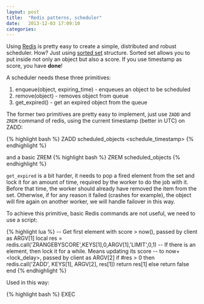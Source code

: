 ```yaml
---
layout: post
title:  "Redis patterns, scheduler"
date:   2013-12-03 17:09:10
categories:
---
```


Using [Redis](https://redis.io) is pretty easy to create a simple,
distributed and robust scheduler.
How? Just using [sorted set](https://redis.io/commands#sorted_set) structure.
Sorted set allows you to put inside not only an object but also a score.
If you use timestamp as score, you have **done**!

A scheduler needs these three primitives:

1. enqueue(object, expiring_time) - enqueues an object to be scheduled
2. remove(object) - removes object from queue
3. get_expired() - get an expired object from the queue

The former two primitives are pretty easy to implement, just use `ZADD` and `ZREM` command of redis, using the current timestamp (better in UTC) on ZADD:

{% highlight bash %}
ZADD scheduled_objects <schedule_timestamp> <object-id>
{% endhighlight %}

and a basic ZREM
{% highlight bash %}
ZREM scheduled_objects <object-id>
{% endhighlight %}

`get_expired` is a bit harder, it needs to pop a fired element from the set and lock it
for an amount of time, required by the worker to do the job with it.
Before that time, the worker should already have removed the item from the set.
Otherwise, if for any reason it failed (crashes for example), the object will
fire again on another worker, we will handle failover in this way.

To achieve this primitive, basic Redis commands are not useful, we need to use a script:

{% highlight lua %}
-- Get first element with score > now(), passed by client as ARGV[1]
local res = redis.call('ZRANGEBYSCORE',KEYS[1],0,ARGV[1],'LIMIT',0,1)
-- If there is an element, then lock it for a while. Means updating its score
-- to now+<lock_delay>, passed by client as ARGV[2]
if #res > 0 then
  redis.call('ZADD', KEYS[1], ARGV[2], res[1])
  return res[1]
else
  return false
end
{% endhighlight %}

Used in this way:

{% highlight bash %}
EXEC <script> 1 scheduled_objects <now> <now+lock_for>
{% endhighlight %}

Finally you need a process-worker, written in any language you want that
every N seconds polls redis using get_expired() primitive, getting jobs and running the work.

### Conclusion

Weakpoints of this scheduler are: polling approach and schedule time precision,
which is in the range *0 ≤ precision ≤ polling_interval*. But as a tradeoff,
the result is a scheduler with no master/slaves synchonizations, simple and with good failover.
